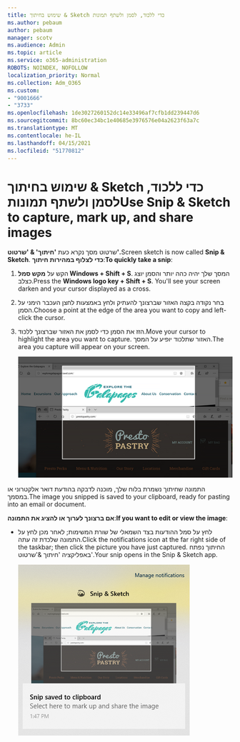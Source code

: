 ```yaml
---
title: שימוש בחיתוך & Sketch כדי ללכוד, לסמן ולשתף תמונות
ms.author: pebaum
author: pebaum
manager: scotv
ms.audience: Admin
ms.topic: article
ms.service: o365-administration
ROBOTS: NOINDEX, NOFOLLOW
localization_priority: Normal
ms.collection: Adm_O365
ms.custom:
- "9001666"
- "3733"
ms.openlocfilehash: 1de3027260152dc14e33496af7cfb1dd239447d6
ms.sourcegitcommit: 8bc60ec34bc1e40685e3976576e04a2623f63a7c
ms.translationtype: MT
ms.contentlocale: he-IL
ms.lasthandoff: 04/15/2021
ms.locfileid: "51770812"
---
```

# <a name="use-snip--sketch-to-capture-mark-up-and-share-images"></a><span data-ttu-id="19b32-102">שימוש בחיתוך & Sketch כדי ללכוד, לסמן ולשתף תמונות</span><span class="sxs-lookup"><span data-stu-id="19b32-102">Use Snip & Sketch to capture, mark up, and share images</span></span>

<span data-ttu-id="19b32-103">שרטוט מסך נקרא כעת **'חיתוך' & 'שרטוט'.**</span><span class="sxs-lookup"><span data-stu-id="19b32-103">Screen sketch is now called **Snip & Sketch**.</span></span> <span data-ttu-id="19b32-104">**כדי לצלוף במהירות חיתוך**:</span><span class="sxs-lookup"><span data-stu-id="19b32-104">**To quickly take a snip**:</span></span>

1. <span data-ttu-id="19b32-105">הקש על **מקש סמל Windows + Shift + S**. המסך שלך יהיה כהה יותר והסמן יוצג כצלב.</span><span class="sxs-lookup"><span data-stu-id="19b32-105">Press the **Windows logo key + Shift + S**. You'll see your screen darken and your cursor displayed as a cross.</span></span> 

2. <span data-ttu-id="19b32-106">בחר נקודה בקצה האזור שברצונך להעתיק ולחץ באמצעות לחצן העכבר הימני על הסמן.</span><span class="sxs-lookup"><span data-stu-id="19b32-106">Choose a point at the edge of the area you want to copy and left-click the cursor.</span></span> 

3. <span data-ttu-id="19b32-107">הזז את הסמן כדי לסמן את האזור שברצונך ללכוד.</span><span class="sxs-lookup"><span data-stu-id="19b32-107">Move your cursor to highlight the area you want to capture.</span></span> <span data-ttu-id="19b32-108">האזור שתלכוד יופיע על המסך.</span><span class="sxs-lookup"><span data-stu-id="19b32-108">The area you capture will appear on your screen.</span></span>

   ![תמונה של בחירה מסומנת](media/snipone.png)

<span data-ttu-id="19b32-110">התמונה שחיתוך נשמרת בלוח שלך, מוכנה לדבקה בהודעת דואר אלקטרוני או במסמך.</span><span class="sxs-lookup"><span data-stu-id="19b32-110">The image you snipped is saved to your clipboard, ready for pasting into an email or document.</span></span> 

<span data-ttu-id="19b32-111">**אם ברצונך לערוך או להציג את התמונה**:</span><span class="sxs-lookup"><span data-stu-id="19b32-111">**If you want to edit or view the image**:</span></span> 

- <span data-ttu-id="19b32-112">לחץ על סמל ההודעות בצד השמאלי של שורת המשימות; לאחר מכן לחץ על התמונה שלכדת זה עתה.</span><span class="sxs-lookup"><span data-stu-id="19b32-112">Click the notifications icon at the far right side of the taskbar; then click the picture you have just captured.</span></span> <span data-ttu-id="19b32-113">החיתוך נפתח באפליקציה 'חיתוך &'שרטוט'.</span><span class="sxs-lookup"><span data-stu-id="19b32-113">Your snip opens in the Snip & Sketch app.</span></span>

   ![תמונה של תמונה מוצגת באפליקציית החיתוך](media/sniptwo.png)
